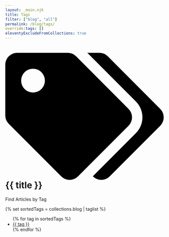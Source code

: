 ```yaml
---
layout: _main.njk
title: Tags
filter: ["blog", "all"]
permalink: /blog/tags/
override:tags: []
eleventyExcludeFromCollections: true
---
```


<hgroup>
  <stack-l>

<!-- markdownlint-disable MD025 -->
# <icon-l class="bigger icon-before"><span class="with-icon"><svg id="icon-tags-duo" class="icon"  viewBox="0 0 640 512"><path fill="var(--mpb-color-accent)" d="M497.94 225.94L286.06 14.06A48 48 0 0 0 252.12 0H48A48 48 0 0 0 0 48v204.12a48 48 0 0 0 14.06 33.94l211.88 211.88a48 48 0 0 0 67.88 0l204.12-204.12a48 48 0 0 0 0-67.88zM112 160a48 48 0 1 1 48-48 48 48 0 0 1-48 48z"></path><path fill="var(--mpb-color-accent-reverse)" d="M625.94 293.82L421.82 497.94a48 48 0 0 1-67.88 0l-.36-.36 174.06-174.06a90 90 0 0 0 0-127.28L331.4 0h48.72a48 48 0 0 1 33.94 14.06l211.88 211.88a48 48 0 0 1 0 67.88z"></path></svg> {{ title }}</icon-l>
<!-- markdownlint-enable MD025 -->
Find Articles by Tag
  </stack-l>
</hgroup>

{% set sortedTags = collections.blog | taglist %}

<div class="col-3">
  <ul>
    {% for tag in sortedTags %}
      <li><a href="/blog/tags/{{ tag }}">{{ tag }}</a></li>
    {% endfor %}
  </ul>
</div>
